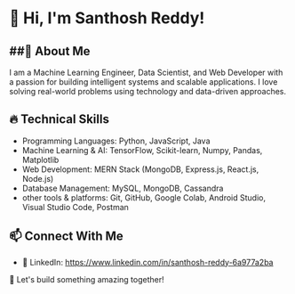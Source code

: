 # 👋 Hi, I'm Santhosh Reddy!

##🚀 About Me
---
I am a Machine Learning Engineer, Data Scientist, and Web Developer with a passion for building intelligent systems and scalable applications. I love solving real-world problems using technology and data-driven approaches.

## 🔥 Technical Skills
 - Programming Languages: Python, JavaScript, Java
 - Machine Learning & AI: TensorFlow, Scikit-learn, Numpy, Pandas, Matplotlib
 - Web Development: MERN Stack (MongoDB, Express.js, React.js, Node.js)
 - Database Management: MySQL, MongoDB, Cassandra
 - other tools & platforms: Git, GitHub, Google Colab, Android Studio, Visual Studio Code, Postman

## 📫 Connect With Me
 - 🔗 LinkedIn: https://www.linkedin.com/in/santhosh-reddy-6a977a2ba
   
🚀 Let's build something amazing together!
